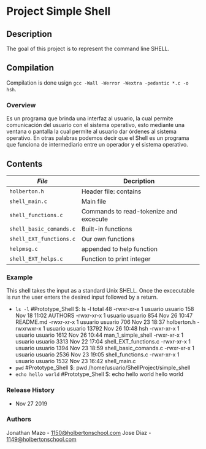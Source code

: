 # Project Simple Shell

## Description
The goal of this project is to represent the command line SHELL.

## Compilation
Compilation is done usign `gcc -Wall -Werror -Wextra -pedantic *.c -o hsh`.

### Overview
Es un programa que brinda una interfaz al usuario, la cual permite comunicación
del usuario con el sistema operativo, esto mediante una ventana o pantalla la
cual permite al usuario dar órdenes al sistema operativo. En otras palabras
podemos decir que el Shell es un programa que funciona de intermediario entre
un operador y el sistema operativo.

## Contents
|   ***File***    |  **Decription**                       |
|---------------|---------------------------------------|
|  `holberton.h`	|  Header file: contains 	|
|  `shell_main.c`	|  Main file				|
|  `shell_functions.c` |  Commands to read-tokenize and excecute|
|  `shell_basic_comands.c` |  Built-in functions	|
|  `shell_EXT_functions.c`	|  Our own functions|
|  `helpmsg.c`  |  appended to help function	 |
|  `shell_EXT_helps.c`  |  Function to print integer	 |

### Example
This shell takes the input as a standard Unix SHELL.
Once the excecutable is run the user enters the desired
input followed by a return.
* `ls -l`
#Prototype_Shell $: ls -l
total 48
-rwxr-xr-x 1 usuario usuario   158 Nov 18 11:02 AUTHORS
-rwxr-xr-x 1 usuario usuario   854 Nov 26 10:47 README.md
-rwxr-xr-x 1 usuario usuario   706 Nov 23 18:37 holberton.h
-rwxrwxr-x 1 usuario usuario 13792 Nov 26 10:48 hsh
-rwxr-xr-x 1 usuario usuario  1612 Nov 26 10:44 man_1_simple_shell
-rwxr-xr-x 1 usuario usuario  3313 Nov 22 17:04 shell_EXT_functions.c
-rwxr-xr-x 1 usuario usuario  1394 Nov 23 18:59 shell_basic_comands.c
-rwxr-xr-x 1 usuario usuario  2536 Nov 23 19:05 shell_functions.c
-rwxr-xr-x 1 usuario usuario  1532 Nov 23 16:42 shell_main.c
* `pwd`
#Prototype_Shell $: pwd
/home/usuario/ShellProject/simple_shell
* `echo hello world`
#Prototype_Shell $: echo hello world
hello world
### Release History
* Nov 27 2019

### Authors
Jonathan Mazo - 1150@holbertonschool.com
Jose Diaz - 1149@holbertonschool.com